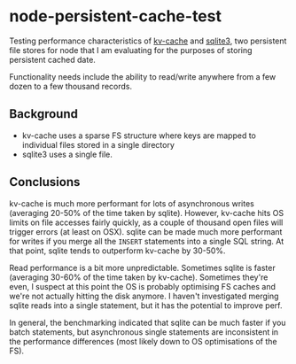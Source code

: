 node-persistent-cache-test
==========================

Testing performance characteristics of [kv-cache](https://github.com/markfinger/kv-cache)
and [sqlite3](https://github.com/mapbox/node-sqlite3), two persistent file stores
for node that I am evaluating for the purposes of storing persistent cached date.

Functionality needs include the ability to read/write anywhere from a few dozen to a few
thousand records.


Background
----------

- kv-cache uses a sparse FS structure where keys are mapped to individual files stored in
  a single directory
- sqlite3 uses a single file.


Conclusions
-----------

kv-cache is much more performant for lots of asynchronous writes (averaging 20-50% of the time
taken by sqlite). However, kv-cache hits OS limits on file accesses fairly quickly, as a couple
of thousand open files will trigger errors (at least on OSX). sqlite can be made much more
performant for writes if you merge all the `INSERT` statements into a single SQL string. At that
point, sqlite tends to outperform kv-cache by 30-50%.


Read performance is a bit more unpredictable. Sometimes sqlite is faster (averaging 30-60% of
the time taken by kv-cache). Sometimes they're even, I suspect at this point the OS is probably
optimising FS caches and we're not actually hitting the disk anymore. I haven't investigated merging
sqlite reads into a single statement, but it has the potential to improve perf.

In general, the benchmarking indicated that sqlite can be much faster if you batch statements, but
asynchronous single statements are inconsistent in the performance differences (most likely down to
OS optimisations of the FS).